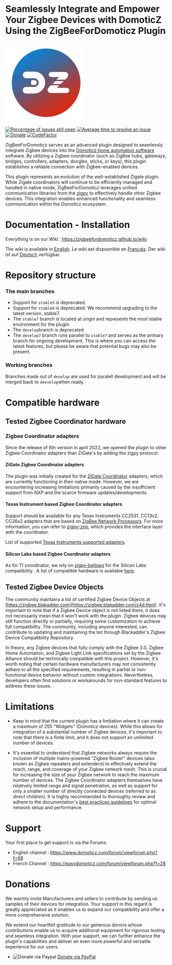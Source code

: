 # Seamlessly Integrate and Empower Your Zigbee Devices with DomoticZ Using the ZigBeeForDomoticz Plugin

![Zigbee for Domoticz](https://github.com/zigbeefordomoticz/Domoticz-Zigbee/blob/stable6/images/Z4D-200.png?raw=true )

[![Percentage of issues still open](http://isitmaintained.com/badge/open/zigbeefordomoticz/Domoticz-Zigbee.svg)](http://isitmaintained.com/project/zigbeefordomoticz/Domoticz-Zigbee "Percentage of issues still open")
[![Average time to resolve an issue](http://isitmaintained.com/badge/resolution/zigbeefordomoticz/Domoticz-Zigbee.svg)](http://isitmaintained.com/project/zigbeefordomoticz/Domoticz-Zigbee "Average time to resolve an issue")
[![Donate](https://img.shields.io/badge/Donate-PayPal-green.svg)](https://paypal.me/pipiche "Donate via PayPal")
[![CodeFactor](https://www.codefactor.io/repository/github/zigbeefordomoticz/domoticz-zigbee/badge/stable6)](https://www.codefactor.io/repository/github/zigbeefordomoticz/domoticz-zigbee/overview/stable6)

ZigBeeForDomoticz serves as an advanced plugin designed to seamlessly integrate Zigbee devices into the [Domoticz home automation software](https://www.domoticz.com/) software. By utilizing a Zigbee coordinator (such as ZigBee hubs, gateways, bridges, controllers, adapters, dongles, sticks, or keys), this plugin establishes a reliable connection with Zigbee-enabled devices.

This plugin represents an evolution of the well-established Zigate plugin. While Zigate coordinators will continue to be efficiently managed and handled in native mode, ZigBeeForDomoticz leverages unified communication libraries from the [zigpy](https://github.com/zigpy/zigpy) to effectively handle other Zigbee devices. This integration enables enhanced functionality and seamless communication within the Domoticz ecosystem.

# Documentation - Installation

Everything is on our Wiki : <https://zigbeefordomoticz.github.io/wiki>

The wiki is available in [English](https://zigbeefordomoticz.github.io/wiki/en-eng/).
Le wiki est disposnible en [Français](https://zigbeefordomoticz.github.io/wiki/fr-fr/).
Der wiki ist auf [Deutsch](https://zigbeefordomoticz.github.io/wiki/nl-dut/) verfügbar.

# Repository structure

### The main branches

* Support for `stable5` is deprecated.
* Support for `stable6` is deprecated. We recommend upgrading to the latest version, stable7.
* The `stable7` branch is located at origin and represents the most stable environment for the plugin.
* The `develop`branch is deprecated
* The `develop7` branch runs parallel to `stable7` and serves as the primary branch for ongoing development. This is where you can access the latest features, but please be aware that potential bugs may also be present.

### Working branches

Branches made out of `develop` are used for paralell development and will be merged back to `deevelop`when ready.

# Compatible hardware

## Tested Zigbee Coordinator hardware

### Zigbee Coordinator adapters

Since the release of 6th version in april 2022, we opened the plugin to other Zigbee Coordinator adapters than ZiGate's by adding the zigpy protocol.

#### ZiGate Zigbee Coordinator adapters

The plugin was initially created for the [ZiGate Coordinator](https://zigate.fr) adapters, which are currently functioning in their native mode. However, we are encountering increasing limitations primarily caused by the insufficient support from NXP and the scarce firmware updates/developments.

#### Texas Instrument based Zigbee Coordinator adapters

Support should be available for any Texas Instruments CC2531, CC13x2, CC26x2 adapters that are based on [ZigBee Network Processors](http://dev.ti.com/tirex/content/simplelink_zigbee_sdk_plugin_2_20_00_06/docs/zigbee_user_guide/html/zigbee/introduction.html). For more information, you can refer to [zigpy-znp](https://github.com/zigpy/zigpy-znp), which provides the interface layer with the coordinator.

List of supported [Texas Instruments supported adapters](https://www.zigbee2mqtt.io/guide/adapters/#recommended).

#### Silicon Labs based Zigbee Coordinator adapters

As for TI coordinator, we rely on [zigpy-bellows](https://github.com/zigpy/bellows) for the Silicon Labs compatibility . A list of compatible hardware is available [here](https://github.com/zigpy/bellows#hardware-requirement).

## Tested Zigbee Device Objects

The community maintains a list of certified Zigbee Device Objects at [https://zigbee.blakadder.com](https://zigbee.blakadder.com/z4d.html). It's important to note that if a Zigbee Device object is not listed there, it does not necessarily mean that it won't work with the plugin. Zigbee devices may still function directly or partially, requiring some customization to achieve full compatibility. The community, including anyone interested, can contribute to updating and maintaining the list through Blackadder's Zigbee Device Compatibility Repository.

In theory, any Zigbee devices that fully comply with the Zigbee 3.0, Zigbee Home Automation, and Zigbee Light Link specifications set by the Zigbee Alliance should be technically compatible with this project. However, it's worth noting that certain hardware manufacturers may not consistently adhere to all the specified requirements, resulting in partial or non-functional device behavior without custom integrations. Nevertheless, developers often find solutions or workarounds for non-standard features to address these issues.


# Limitations

* Keep in mind that the current plugin has a limitation where it can create a maximum of 255 "Widgets" (Domoticz devices). While this allows for integration of a substantial number of Zigbee devices, it's important to note that there is a finite limit, and it does not support an unlimited number of devices.

* It's essential to understand that Zigbee networks always require the inclusion of multiple mains-powered "Zigbee Router" devices (also known as Zigbee repeaters and extenders) to effectively extend the reach, range, and coverage of your Zigbee network mesh. This is crucial for increasing the size of your Zigbee network to reach the maximum number of devices. The Zigbee Coordinator adapters themselves have relatively limited range and signal penetration, as well as support for only a smaller number of directly connected devices (referred to as direct children). It is highly recommended to thoroughly review and adhere to the documentation's [best practices guidelines](https://zigbeefordomoticz.github.io/wiki/en-eng/HowTo_Build-a-ZigBee-network.html) for optimal network setup and performance.


# Support

Your first place to get support is via the Forums.

* English channel : <https://www.domoticz.com/forum/viewforum.php?f=68>
* French Channel : <https://easydomoticz.com/forum/viewforum.php?f=28>

# Donations

We warmly invite Manufacturers and sellers to contribute by sending us samples of their devices for integration. Your support in this regard is greatly appreciated as it enables us to expand our compatibility and offer a more comprehensive solution.

We extend our heartfelt gratitude to our generous donors whose contributions enable us to acquire additional equipment for rigorous testing and seamless integration. With your support, we can further enhance the plugin's capabilities and deliver an even more powerful and versatile experience for our users.

* <img src="https://www.pipiche.fr//pp.svg" width="24" height="24" alt="Donate via Paypal"/> <a href="https://paypal.me/pipiche">Donate via PayPal</a>
<br/>
